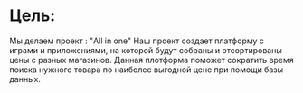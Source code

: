 # Цель: 
Мы делаем проект : "All in one"
Наш проект создает   платформу с играми и приложениями, на которой будут собраны и отсортированы цены с разных магазинов. Данная плотформа поможет сократить время поиска нужного товара по наиболее выгодной цене  при помощи базы данных.
 